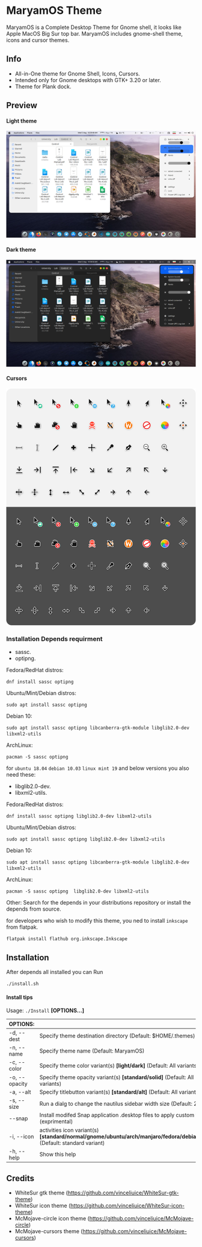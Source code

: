 MaryamOS Theme
======

MaryamOS is a Complete Desktop Theme for Gnome shell, it looks like Apple MacOS Big Sur top bar.
MaryamOS includes gnome-shell theme, icons and cursor themes.

## Info

- All-in-One theme for Gnome Shell, Icons, Cursors.
- Intended only for Gnome desktops with GTK+ 3.20 or later.
- Theme for Plank dock.

## Preview

#### Light theme
![light](preview-light.png)

#### Dark theme
![dark](preview-dark.png)

#### Cursors
![cursors](preview-cursors.png)

### Installation Depends requirment

- sassc.
- optipng.

Fedora/RedHat distros:

    dnf install sassc optipng

Ubuntu/Mint/Debian distros:

    sudo apt install sassc optipng

Debian 10:

    sudo apt install sassc optipng libcanberra-gtk-module libglib2.0-dev libxml2-utils

ArchLinux:

    pacman -S sassc optipng

for `ubuntu 18.04` `debian 10.03` `linux mint 19` and below versions you also need these:

- libglib2.0-dev.
- libxml2-utils.

Fedora/RedHat distros:

    dnf install sassc optipng libglib2.0-dev libxml2-utils

Ubuntu/Mint/Debian distros:

    sudo apt install sassc optipng libglib2.0-dev libxml2-utils

Debian 10:

    sudo apt install sassc optipng libcanberra-gtk-module libglib2.0-dev libxml2-utils

ArchLinux:

    pacman -S sassc optipng  libglib2.0-dev libxml2-utils

Other:
Search for the depends in your distributions repository or install the depends from source.

for developers who wish to modify this theme, you ned to install `inkscape` from flatpak.

    flatpak install flathub org.inkscape.Inkscape

## Installation

After depends all installed you can Run

    ./install.sh

#### Install tips

Usage:  `./Install`  **[OPTIONS...]**

|  OPTIONS:           | |
|:--------------------|:-------------|
|-d, --dest           | Specify theme destination directory (Default: $HOME/.themes)|
|-n, --name           | Specify theme name (Default: MaryamOS)|
|-c, --color          | Specify theme color variant(s) **[light/dark]** (Default: All variants)|
|-o, --opacity        | Specify theme opacity variant(s) **[standard/solid]** (Default: All variants)|
|-a, --alt            | Specify titlebutton variant(s) **[standard/alt]** (Default: All variants)|
|-s, --size           | Run a dialg to change the nautilus sidebar width size (Default: 200px)|
|    --snap           | Install modifed Snap application .desktop files to apply custom theme. (exprimental)|
|-i, --icon           | activities icon variant(s) **[standard/normal/gnome/ubuntu/arch/manjaro/fedora/debian/void]** (Default: standard variant)|
|-h, --help           | Show this help|

## Credits

- WhiteSur gtk theme (https://github.com/vinceliuice/WhiteSur-gtk-theme)
- WhiteSur icon theme (https://github.com/vinceliuice/WhiteSur-icon-theme)
- McMojave-circle icon theme (https://github.com/vinceliuice/McMojave-circle)
- McMojave-cursors theme (https://github.com/vinceliuice/McMojave-cursors)
